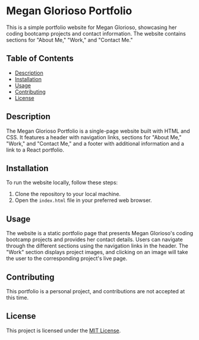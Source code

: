# Megan Glorioso Portfolio

This is a simple portfolio website for Megan Glorioso, showcasing her coding bootcamp projects and contact information. The website contains sections for "About Me," "Work," and "Contact Me."

## Table of Contents

- [Description](#description)
- [Installation](#installation)
- [Usage](#usage)
- [Contributing](#contributing)
- [License](#license)

## Description

The Megan Glorioso Portfolio is a single-page website built with HTML and CSS. It features a header with navigation links, sections for "About Me," "Work," and "Contact Me," and a footer with additional information and a link to a React portfolio.

## Installation

To run the website locally, follow these steps:

1. Clone the repository to your local machine.
2. Open the `index.html` file in your preferred web browser.

## Usage

The website is a static portfolio page that presents Megan Glorioso's coding bootcamp projects and provides her contact details. Users can navigate through the different sections using the navigation links in the header. The "Work" section displays project images, and clicking on an image will take the user to the corresponding project's live page.

## Contributing

This portfolio is a personal project, and contributions are not accepted at this time.

## License

This project is licensed under the [MIT License](LICENSE).